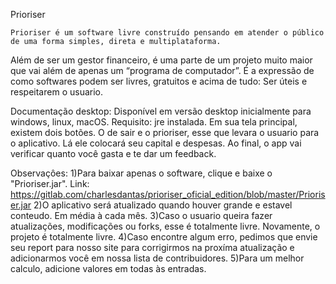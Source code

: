 Prioriser

    Prioriser é um software livre construído pensando em atender o público de uma forma simples, direta e multiplataforma.
Além de ser um gestor financeiro, é uma parte de um projeto muito maior que vai além de apenas um “programa de computador”.
É a expressão de como softwares podem ser livres, gratuitos e acima de tudo: Ser úteis e respeitarem o usuario.

Documentação desktop:
    Disponível em versão desktop inicialmente para windows, linux, macOS.
    Requisito: jre instalada.
    Em sua tela principal, existem dois botões. O de sair e o prioriser, esse que levara o usuario para o aplicativo. Lá ele colocará
    seu capital e despesas. Ao final, o app vai verificar quanto você gasta e te dar um feedback.

Observaçôes:
1)Para baixar apenas o software, clique e baixe o "Prioriser.jar". Link: https://gitlab.com/charlesdantas/prioriser_oficial_edition/blob/master/Prioriser.jar
2)O aplicativo será atualizado quando houver grande e estavel conteudo. Em média à cada mês.
3)Caso o usuario queira fazer atualizações, modificações ou forks, esse é totalmente livre. Novamente, o projeto é totalmente livre.
4)Caso encontre algum erro, pedimos que envie seu report para nosso site para corrigirmos na proxíma atualização e adicionarmos você em
nossa lista de contribuidores.
5)Para um melhor calculo, adicione valores em todas às entradas.
